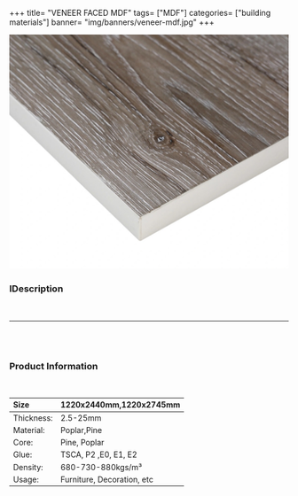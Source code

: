 +++
title= "VENEER FACED MDF"
tags= ["MDF"]
categories= ["building materials"]
banner= "img/banners/veneer-mdf.jpg"
+++

![](/img/banners/veneer-mdf.jpg)

### IDescription
<br /> 

***
<br /> 
<br /> 

### Product Information
<br /> 

|Size|1220x2440mm,1220x2745mm|
|:-|:-------|
|Thickness:|2.5-25mm|
|Material:|Poplar,Pine|
|Core:|Pine, Poplar|
|Glue:|TSCA, P2 ,E0, E1, E2|
|Density:| 680-730-880kgs/m³|
|Usage:|Furniture, Decoration, etc|
